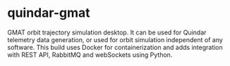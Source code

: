 # quindar-gmat
GMAT orbit trajectory simulation desktop. It can be used for Quindar telemetry data generation, or used for orbit simulation independent of any software. This build uses Docker for containerization and adds integration with REST API, RabbitMQ and webSockets using Python.
